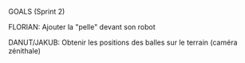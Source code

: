 GOALS (Sprint 2)


FLORIAN: 
Ajouter la "pelle" devant son robot 

DANUT/JAKUB: 
Obtenir les positions des balles sur le terrain (caméra zénithale)
